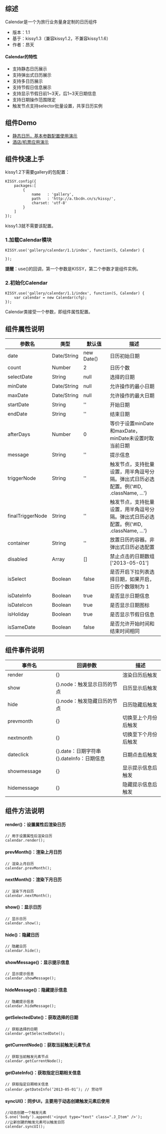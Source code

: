 ## 综述

Calendar是一个为旅行业务量身定制的日历组件

* 版本：1.1
* 基于：kissy1.3（兼容kissy1.2，不兼容kissy1.1.6）
* 作者：昂天

#### Calendar的特性

* 支持静态日历展示
* 支持弹出式日历展示
* 支持多日历展示
* 支持节假日信息展示
* 支持显示节假日前1~3天，后1~3天日期信息
* 支持日期操作范围限定
* 触发节点支持selector批量设置，共享日历实例

## 组件Demo

* [静态日历，基本参数配置使用演示](../demo/demo1.html)
* [酒店/机票应用演示](../demo/demo2.html)

## 组件快速上手

kissy1.2下需要gallery的包配置：

```
KISSY.config({
    packages:[
        {
            name   : 'gallery',
            path   : 'http://a.tbcdn.cn/s/kissy/',
            charset: 'utf-8'
        }
    ]
});
```

kissy1.3就不需要该配置。

### 1.加载Calendar模块

```
KISSY.use('gallery/calendar/1.1/index', function(S, Calendar) {

});
```
**提醒**：use()的回调，第一个参数是KISSY，第二个参数才是组件实例。

### 2.初始化Calendar

```
KISSY.use('gallery/calendar/1.1/index', function(S, Calendar) {
    var calendar = new Calendar(cfg);
});
```

Calendar类接受一个参数，即组件属性配置。

## 组件属性说明

<table>
    <thead>
        <tr>
            <th style="width: 110px;">参数名</th>
            <th style="width: 80px;">类型</th>
            <th style="width: 70px;">默认值</th>
            <th>描述</th>
        </tr>
    </thead>
    <tbody>
        <tr>
            <td>date</td>
            <td>Date/String</td>
            <td>new Date()</td>
            <td>日历初始日期</td>
        </tr>
        <tr>
            <td>count</td>
            <td>Number</td>
            <td>2</td>
            <td>日历个数</td>
        </tr>
        <tr>
            <td>selectDate</td>
            <td>String</td>
            <td>null</td>
            <td>选择的日期</td>
        </tr>
        <tr>
            <td>minDate</td>
            <td>Date/String</td>
            <td>null</td>
            <td>允许操作的最小日期</td>
        </tr>
        <tr>
            <td>maxDate</td>
            <td>Date/String</td>
            <td>null</td>
            <td>允许操作的最大日期</td>
        </tr>
        <tr>
            <td>startDate</td>
            <td>String</td>
            <td>''</td>
            <td>开始日期</td>
        </tr>
        <tr>
            <td>endDate</td>
            <td>String</td>
            <td>''</td>
            <td>结束日期</td>
        </tr>
        <tr>
            <td>afterDays</td>
            <td>Number</td>
            <td>0</td>
            <td>等价于设置minDate和maxDate，minDate未设置时取当前日期</td>
        </tr>
        <tr>
            <td>message</td>
            <td>String</td>
            <td>''</td>
            <td>提示信息</td>
        </tr>
        <tr>
            <td>triggerNode</td>
            <td>String</td>
            <td>''</td>
            <td>触发节点，支持批量设置，用半角逗号分隔。弹出式日历必选配置。例('#ID, .className, ...')</td>
        </tr>
        <tr>
            <td>finalTriggerNode</td>
            <td>String</td>
            <td>''</td>
            <td>触发节点，支持批量设置，用半角逗号分隔。弹出式日历必选配置。例('#ID, .className, ...')</td>
        </tr>
        <tr>
            <td>container</td>
            <td>String</td>
            <td>''</td>
            <td>放置日历的容器。非弹出式日历必选配置</td>
        </tr>
        <tr>
            <td>disabled</td>
            <td>Array</td>
            <td>[]</td>
            <td>禁止点击的日期数组 ['2013-05-01']</td>
        </tr>
        <tr>
            <td>isSelect</td>
            <td>Boolean</td>
            <td>false</td>
            <td>是否开启下拉列表选择日期，如果开启，日历个数限制为 1</td>
        </tr>
        <tr>
            <td>isDateInfo</td>
            <td>Boolean</td>
            <td>true</td>
            <td>是否显示日期信息</td>
        </tr>
        <tr>
            <td>isDateIcon</td>
            <td>Boolean</td>
            <td>true</td>
            <td>是否显示日期图标</td>
        </tr>
        <tr>
            <td>isHoliday</td>
            <td>Boolean</td>
            <td>true</td>
            <td>是否显示节假日信息</td>
        </tr>
        <tr>
            <td>isSameDate</td>
            <td>Boolean</td>
            <td>false</td>
            <td>是否允许开始时间和结束时间相同</td>
        </tr>
    </tbody>
</table>


## 组件事件说明

<table>
    <thead>
        <tr>
            <th style="width: 140px;">事件名</th>
            <th style="width: 200px;">回调参数</th>
            <th>描述</th>
        </tr>
    </thead>
    <tbody>
        <tr>
            <td>render</td>
            <td>{}</td>
            <td>渲染日历后触发</td>
        </tr>
        <tr>
            <td>show</td>
            <td>{}.node：触发显示日历的节点</td>
            <td>日历显示后触发</td>
        </tr>
        <tr>
            <td>hide</td>
            <td>{}.node：触发隐藏日历的节点</td>
            <td>日历隐藏后触发</td>
        </tr>
        <tr>
            <td>prevmonth</td>
            <td>{}</td>
            <td>切换至上个月份后触发</td>
        </tr>
        <tr>
            <td>nextmonth</td>
            <td>{}</td>
            <td>切换至下个月份后触发</td>
        </tr>
        <tr>
            <td>dateclick</td>
            <td>{}.date：日期字符串<br />{}.dateInfo：日期信息</td>
            <td>日期点击后触发</td>
        </tr>
        <tr>
            <td>showmessage</td>
            <td>{}</td>
            <td>显示提示信息后触发</td>
        </tr>
        <tr>
            <td>hidemessage</td>
            <td>{}</td>
            <td>隐藏提示信息后触发</td>
        </tr>       
    </tbody>
</table>

## 组件方法说明

#### render()：设置属性后渲染日历

```
// 用于设置属性后渲染日历
calendar.render();
```

#### prevMonth()：渲染上月日历

```
// 渲染上月日历
calendar.prevMonth();
```

#### nextMonth()：渲染下月日历

```
// 渲染下月日历
calendar.nextMonth();
```

#### show()：显示日历

```
// 显示日历
calendar.show();
```

#### hide()：隐藏日历

```
// 隐藏日历
calendar.hide();
```

#### showMessage()：显示提示信息

```
// 显示提示信息
calendar.showMessage();
```

#### hideMessage()：隐藏提示信息

```
// 隐藏提示信息
calendar.hideMessage();
```

#### getSelectedDate()：获取选择的日期

```
// 获取选择的日期
calendar.getSelectedDate();
```

#### getCurrentNode()：获取当前触发元素节点

```
// 获取当前触发元素节点
calendar.getCurrentNode();
```

#### getDateInfo()：获取指定日期相关信息

```
// 获取指定日期相关信息
calendar.getDateInfo(‘2013-05-01’); // 劳动节
```


#### syncUI()：同步UI，主要用于动态创建触发元素后使用

```
//动态创建一个触发元素
S.one('body').append('<input type="text" class=".J_Item" />');
//让新创建的触发元素可以触发日历
calendar.syncUI();
```